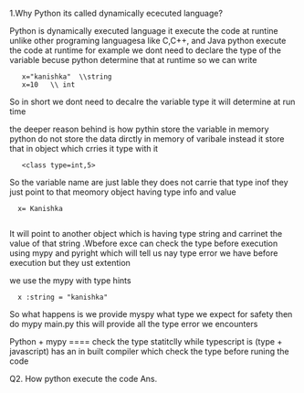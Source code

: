1.Why Python its called dynamically ececuted language?

Python is dynamically executed language it execute the code at runtine unlike other programing languagesa like C,C++, and Java python execute the code at runtime for example we dont need to declare the type of the variable becuse python determine that at runtime 
so we can write
```
   x="kanishka"  \\string
   x=10   \\ int
```
 So in short we dont need to decalre the variable type it will determine at run time


 the deeper reason behind is how pythin store the variable in memory python do not store the data dirctly in memory of varibale instead it store that in object which crries it type with it 

 ```
    <class type=int,5>

```
So the variable name are just lable they does not carrie that type inof they just point to that meomory object having type info and value

```
  x= Kanishka


```
It will point to another object which is having type string and carrinet the value of that string .Wbefore exce can check the type before execution using mypy and pyright which will tell us nay type error we have before execution but they ust extention

we use the mypy with type hints 

```
  x :string = "kanishka"
```
So what happens is we provide myspy what type we expect for safety then do mypy main.py this will provide all the type error we encounters


Python + mypy  ====  check the type statitclly 
while typescript  is (type + javascript) has an in built compiler which check the type before runing the code 


 Q2. How python execute the code
 Ans.


